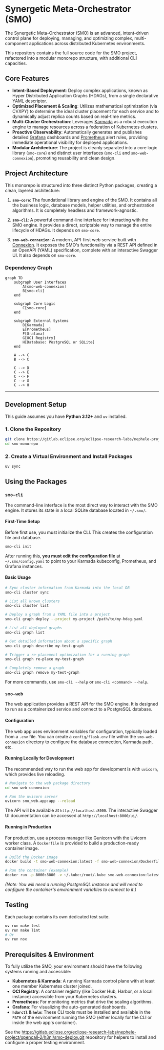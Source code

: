 # Synergetic Meta-Orchestrator (SMO)

The Synergetic Meta-Orchestrator (SMO) is an advanced, intent-driven control plane for deploying, managing, and optimizing complex, multi-component applications across distributed Kubernetes environments.

This repository contains the full source code for the SMO project, refactored into a modular monorepo structure, with additional CLI capacities.


## Core Features

*   **Intent-Based Deployment**: Deploy complex applications, known as Hyper Distributed Application Graphs (HDAGs), from a single declarative YAML descriptor.
*   **Optimized Placement & Scaling**: Utilizes mathematical optimization (via CVXPY) to determine the ideal cluster placement for each service and to dynamically adjust replica counts based on real-time metrics.
*   **Multi-Cluster Orchestration**: Leverages [Karmada](https://karmada.io/) as a robust execution engine to manage resources across a federation of Kubernetes clusters.
*   **Proactive Observability**: Automatically generates and publishes detailed [Grafana](https://grafana.com/) dashboards and [Prometheus](https://prometheus.io/) alert rules, providing immediate operational visibility for deployed applications.
*   **Modular Architecture**: The project is cleanly separated into a core logic library (`smo-core`) and distinct user interfaces (`smo-cli` and `smo-web-connexion`), promoting reusability and clean design.


## Project Architecture

This monorepo is structured into three distinct Python packages, creating a clean, layered architecture:

1.  **`smo-core`**: The foundational library and engine of the SMO. It contains all the business logic, database models, helper utilities, and orchestration algorithms. It is completely headless and framework-agnostic.

2.  **`smo-cli`**: A powerful command-line interface for interacting with the SMO engine. It provides a direct, scriptable way to manage the entire lifecycle of HDAGs. It depends on `smo-core`.

3.  **`smo-web-connexion`**: A modern, API-first web service built with [Connexion](https://connexion.readthedocs.io/). It exposes the SMO's functionality via a REST API defined in an OpenAPI (YAML) specification, complete with an interactive Swagger UI. It also depends on `smo-core`.


### Dependency Graph

```mermaid
graph TD
    subgraph User Interfaces
        A[smo-web-connexion]
        B[smo-cli]
    end

    subgraph Core Logic
        C[smo-core]
    end

    subgraph External Systems
        D[Karmada]
        E[Prometheus]
        F[Grafana]
        G[OCI Registry]
        H[Database: PostgreSQL or SQLite]
    end

    A --> C
    B --> C

    C --> D
    C --> E
    C --> F
    C --> G
    C --> H
```

---

## Development Setup

This guide assumes you have **Python 3.12+** and `uv` installed.

### 1. Clone the Repository

```bash
git clone https://gitlab.eclipse.org/eclipse-research-labs/nephele-project/opencall-2/h3ni/smo-monorepo.git
cd smo-monorepo
```

### 2. Create a Virtual Environment and Install Packages

```bash
uv sync
```

## Using the Packages

### `smo-cli`

The command-line interface is the most direct way to interact with the SMO engine. It stores its state in a local SQLite database located in `~/.smo/`.

#### First-Time Setup

Before first use, you must initialize the CLI. This creates the configuration file and database.

```bash
smo-cli init
```
After running this, **you must edit the configuration file** at `~/.smo/config.yaml` to point to your Karmada kubeconfig, Prometheus, and Grafana instances.

#### Basic Usage

```bash
# Sync cluster information from Karmada into the local DB
smo-cli cluster sync

# List all known clusters
smo-cli cluster list

# Deploy a graph from a YAML file into a project
smo-cli graph deploy --project my-project /path/to/my-hdag.yaml

# List all deployed graphs
smo-cli graph list

# Get detailed information about a specific graph
smo-cli graph describe my-test-graph

# Trigger a re-placement optimization for a running graph
smo-cli graph re-place my-test-graph

# Completely remove a graph
smo-cli graph remove my-test-graph
```

For more commands, use `smo-cli --help` or `smo-cli <command> --help`.

### `smo-web`

The web application provides a REST API for the SMO engine. It is designed to run as a containerized service and connect to a PostgreSQL database.

#### Configuration

The web app uses environment variables for configuration, typically loaded from a `.env` file. You can create a `config/flask.env` file within the `smo-web-connexion` directory to configure the database connection, Karmada path, etc.

#### Running Locally for Development

The recommended way to run the web app for development is with `uvicorn`, which provides live reloading.

```bash
# Navigate to the web package directory
cd smo-web-connexion

# Run the uvicorn server
uvicorn smo_web.app:app --reload
```

The API will be available at `http://localhost:8000`. The interactive Swagger UI documentation can be accessed at `http://localhost:8000/ui/`.

#### Running in Production

For production, use a process manager like Gunicorn with the Uvicorn worker class. A `Dockerfile` is provided to build a production-ready container image.

```bash
# Build the Docker image
docker build -t smo-web-connexion:latest -f smo-web-connexion/Dockerfile .

# Run the container (example)
docker run -p 8000:8000 -v ~/.kube:/root/.kube smo-web-connexion:latest
```
*(Note: You will need a running PostgreSQL instance and will need to configure the container's environment variables to connect to it.)*


## Testing

Each package contains its own dedicated test suite.

```bash
uv run make test
uv run make lint
# Or
uv run nox
```

## Prerequisites & Environment

To fully utilize the SMO, your environment should have the following systems running and accessible:

*   **Kubernetes & Karmada**: A running Karmada control plane with at least one member Kubernetes cluster joined.
*   **OCI Registry**: A container registry (like Docker Hub, Harbor, or a local instance) accessible from your Kubernetes clusters.
*   **Prometheus**: For monitoring metrics that drive the scaling algorithms.
*   **Grafana**: For visualizing the auto-generated dashboards.
*   **`hdarctl` & `helm`**: These CLI tools must be installed and available in the `PATH` of the environment running the SMO (either locally for the CLI or inside the web app's container).

See the <https://gitlab.eclipse.org/eclipse-research-labs/nephele-project/opencall-2/h3ni/smo-deploy.git> repository for helpers to install and configure a proper testing environment.
